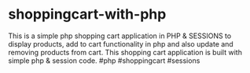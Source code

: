 # shoppingcart-with-php
This is a simple php shopping cart application in PHP &amp; SESSIONS to display products, add to cart functionality in php and also update and removing products from cart. This shopping cart application is built with simple php &amp; session code.   #php #shoppingcart #sessions
